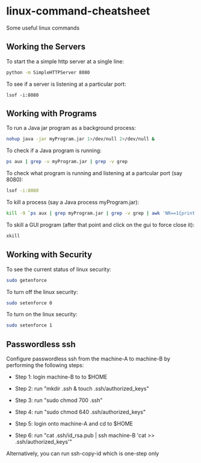# linux-command-cheatsheet

Some useful linux commands

## Working the Servers

To start the a simple http server at a single line:

```bash
python -m SimpleHTTPServer 8080
```

To see if a server is listening at a particular port:

```
lsof -i:8080
```


## Working with Programs 

To run a Java jar program as a background process:

```bash
nohup java -jar myProgram.jar 1>/dev/null 2>/dev/null &
```

To check if a Java program is running:

```bash
ps aux | grep -v myProgram.jar | grep -v grep
```

To check what program is running and listening at a partcular port (say 8080):

```bash
lsof -i:8080
```

To kill a process (say a Java process myProgram.jar):

```bash
kill -9 `ps aux | grep myProgram.jar | grep -v grep | awk 'NR==1{print $2}'`
```

To skill a GUI program (after that point and click on the gui to force close it):

```bash
xkill
```

## Working with Security

To see the current status of linux security:

```bash
sudo getenforce
```

To turn off the linux security:

```bash
sudo setenforce 0
```

To turn on the linux security:

```bash
sudo setenforce 1
```

## Passwordless ssh

Configure passwordless ssh from the machine-A to machine-B by performing the following steps:

* Step 1: login machine-B to  to $HOME
* Step 2: run "mkdir .ssh & touch .ssh/authorized_keys"
* Step 3: run "sudo chmod 700 .ssh"
* Step 4: run "sudo chmod 640 .ssh/authorized_keys"

* Step 5: login onto machine-A and cd to $HOME 
* Step 6: run "cat .ssh/id_rsa.pub | ssh machine-B 'cat >> .ssh/authorized_keys'"

Alternatively, you can run ssh-copy-id which is one-step only



